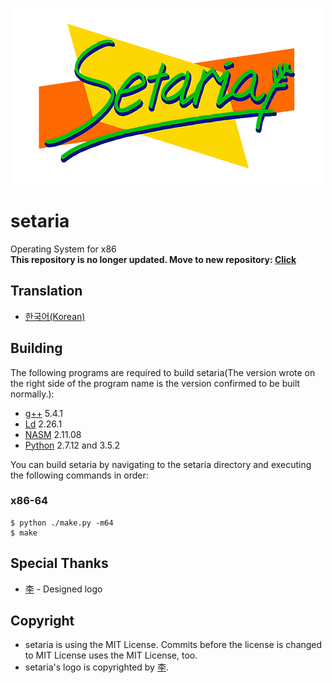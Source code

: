 ![logo_wide](https://github.com/setariaOS/setaria-old/blob/master/logo.png)
# setaria
Operating System for x86<br>
**This repository is no longer updated. Move to new repository: [Click](https://github.com/setariaOS/setaria)**

## Translation
- [한국어(Korean)](https://github.com/setariaOS/setaria-old/blob/master/translation/한국어(Korean)/README.md)

## Building
The following programs are required to build setaria(The version wrote on the right side of the program name is the version confirmed to be built normally.):
- [g++](https://gcc.gnu.org/) 5.4.1
- [Ld](https://gcc.gnu.org/) 2.26.1
- [NASM](http://www.nasm.us/) 2.11.08
- [Python](https://www.python.org/) 2.7.12 and 3.5.2

You can build setaria by navigating to the setaria directory and executing the following commands in order:
### x86-64
```
$ python ./make.py -m64
$ make
```

## Special Thanks
- [李](https://github.com/Lee0701) - Designed logo

## Copyright
- setaria is using the MIT License. Commits before the license is changed to MIT License uses the MIT License, too.<br>
- setaria's logo is copyrighted by [李](https://github.com/Lee0701).